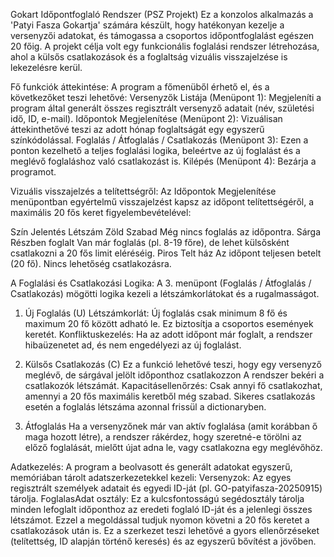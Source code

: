 Gokart Időpontfoglaló Rendszer (PSZ Projekt)
Ez a konzolos alkalmazás a 'Patyi Fasza Gokartja' számára készült, hogy hatékonyan kezelje a versenyzői adatokat, és támogassa a csoportos időpontfoglalást egészen 20 főig.
A projekt célja volt egy funkcionális foglalási rendszer létrehozása, ahol a külsős csatlakozások és a foglaltság vizuális visszajelzése is lekezelésre kerül.

Fő funkciók áttekintése:
  A program a főmenüből érhető el, és a következőket teszi lehetővé:
  Versenyzők Listája (Menüpont 1): Megjeleníti a program által generált összes regisztrált versenyző adatait (név, születési idő, ID, e-mail).
  Időpontok Megjelenítése (Menüpont 2): Vizuálisan áttekinthetővé teszi az adott hónap foglaltságát egy egyszerű színkódolással.
  Foglalás / Átfoglalás / Csatlakozás (Menüpont 3): Ezen a ponton kezelhető a teljes foglalási logika, beleértve az új foglalást és a meglévő foglaláshoz való csatlakozást is.
  Kilépés (Menüpont 4): Bezárja a programot.

Vizuális visszajelzés a telítettségről:
  Az Időpontok Megjelenítése menüpontban egyértelmű visszajelzést kapsz az időpont telítettségéről, a maximális 20 fős keret figyelembevételével:

  Szín	Jelentés	Létszám
  Zöld	Szabad	Még nincs foglalás az időpontra.
  Sárga	Részben foglalt	Van már foglalás (pl. 8-19 főre), de lehet külsősként csatlakozni a 20 fős limit eléréséig.
  Piros	Telt ház	Az időpont teljesen betelt (20 fő). Nincs lehetőség csatlakozásra.

A Foglalási és Csatlakozási Logika:
  A 3. menüpont (Foglalás / Átfoglalás / Csatlakozás) mögötti logika kezeli a létszámkorlátokat és a rugalmasságot.

  1. Új Foglalás (U)
    Létszámkorlát: Új foglalás csak minimum 8 fő és maximum 20 fő között adható le. Ez biztosítja a csoportos események keretét.
    Konfliktuskezelés: Ha az adott időpont már foglalt, a rendszer hibaüzenetet ad, és nem engedélyezi az új foglalást.

  2. Külsős Csatlakozás (C)
    Ez a funkció lehetővé teszi, hogy egy versenyző meglévő, de sárgával jelölt időponthoz csatlakozzon
    A rendszer bekéri a csatlakozók létszámát.
    Kapacitásellenőrzés: Csak annyi fő csatlakozhat, amennyi a 20 fős maximális keretből még szabad.
    Sikeres csatlakozás esetén a foglalás létszáma azonnal frissül a dictionaryben.

  3. Átfoglalás
    Ha a versenyzőnek már van aktív foglalása (amit korábban ő maga hozott létre), a rendszer rákérdez, hogy szeretné-e törölni az előző foglalását, mielőtt újat adna le, vagy csatlakozna egy meglévőhöz.

Adatkezelés:
  A program a beolvasott és generált adatokat egyszerű, memóriában tárolt adatszerkezetekkel kezeli:
  Versenyzok: Az egyes regisztrált személyek adatait és egyedi ID-ját (pl. GO-patyifasza-20250915) tárolja.
  FoglalasAdat osztály: Ez a kulcsfontosságú segédosztály tárolja minden lefoglalt időponthoz az eredeti foglaló ID-ját és a jelenlegi összes létszámot. Ezzel a megoldással tudjuk nyomon követni a 20 fős keretet a csatlakozások után is.
  Ez a szerkezet teszi lehetővé a gyors ellenőrzéseket (telítettség, ID alapján történő keresés) és az egyszerű bővítést a jövőben.
